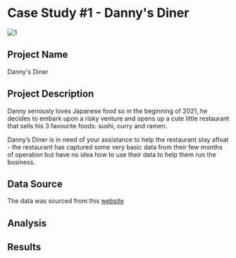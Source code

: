 # Case Study #1 - Danny's Diner


![1](https://user-images.githubusercontent.com/57878434/177620970-e00c185f-0c4d-43f0-9875-56978de4d4bb.png)

## Project Name 
Danny's Diner

## Project Description
Danny seriously loves Japanese food so in the beginning of 2021, he decides to embark upon a risky venture and opens up a cute little restaurant that sells his 3 favourite foods: sushi, curry and ramen.

Danny’s Diner is in need of your assistance to help the restaurant stay afloat - the restaurant has captured some very basic data from their few months of operation but have no idea how to use their data to help them run the business.

## Data Source 
The data was sourced from this [website](https://8weeksqlchallenge.com/case-study-1/)

## Analysis
## Results
